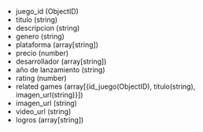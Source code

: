 - juego_id (ObjectID)
- titulo (string)
- descripcion (string)
- genero (string)
- plataforma (array[string])
- precio (number)
- desarrollador (array[string])
- año de lanzamiento (string)
- rating (number)
- related games (array[{id_juego(ObjectID), titulo(string), imagen_url(string)}])
- imagen_url (string)
- video_url (string)
- logros (array[string])

